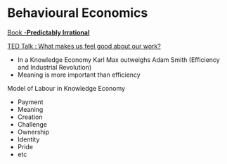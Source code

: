 # Behavioural Economics 

[Book -**Predictably Irrational**](https://www.amazon.com/dp/0061353248?tag=wallstreetmoj-20&linkCode=ogi&th=1&psc=1)

[TED Talk : What makes us feel good about our work?](https://www.ted.com/talks/dan_ariely_what_makes_us_feel_good_about_our_work)

- In a Knowledge Economy Karl Max outweighs Adam Smith (Efficiency and Industrial Revolution)
- Meaning is more important than efficiency

Model of Labour in Knowledge Economy 

- Payment
- Meaning
- Creation
- Challenge
- Ownership
- Identity
- Pride
- etc